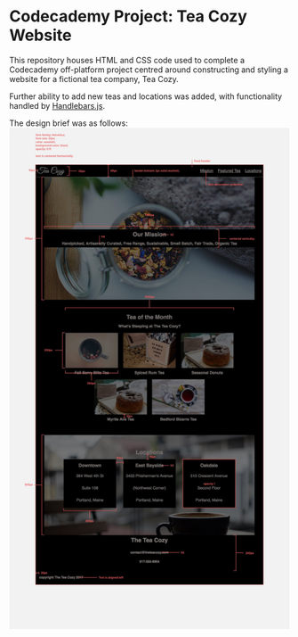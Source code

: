 # Codecademy Project: Tea Cozy Website

This repository houses HTML and CSS code used to complete a Codecademy off-platform project centred around constructing and styling a website for a fictional tea company, Tea Cozy.

Further ability to add new teas and locations was added, with functionality handled by [Handlebars.js](https://handlebarsjs.com/).

The design brief was as follows:
![Design Brief](other_resources/img-tea-cozy-redline.jpg)